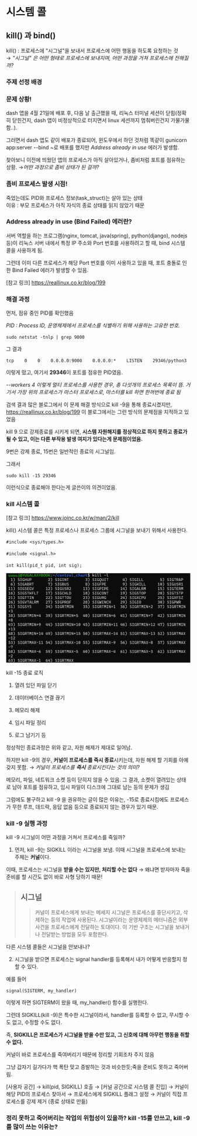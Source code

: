 # 시스템 콜

## kill() 과 bind()
kill() : 프로세스에 "시그널"을 보내서 프로세스에 어떤 행동을 하도록 요청하는 것   
→ *"시그널" 은 어떤 형태로 프로세스에 보내지며, 어떤 과정을 거쳐 프로세스에 전해질까?*


### 주제 선정 배경

### 문제 상황!
dash 앱을 4월 21일에 배포 후, 다음 날 출근했을 때, 리눅스 터미널 세션이 닫힘(정확히 닫힌건지, dash 앱이 비정상적으로 터지면서 linux 세션까지 멈춰버린건지 가물가물함..). 

그러면서 dash 앱도 같이 배포가 종료되어, 윈도우에서 하던 것처럼 똑같이 gunicorn app:server --bind ~로 배포를 했지만 *Address already in use* 에러가 발생함. 

찾아보니 이전에 띄웠던 앱의 프로세스가 아직 살아있거나, 좀비처럼 포트를 점유하는 상황.
→*어떤 과정으로 좀비 상태가 된 걸까?*

### 좀비 프로세스 발생 시점!
죽었는데도 PID와 프로세스 정보(task_struct)는 살아 있는 상태   
이유 : 부모 프로세스가 아직 자식의 종료 상태를 읽지 않았기 때문
### Address already in use (Bind Failed) 에러란?

서버 역할을 하는 프로그램(nginx, tomcat, java(spring), python(django), nodejs 등)이 리눅스 서버 내에서 특정 IP 주소와 Port 번호를 사용하려고 할 때, bind 시스템 콜을 사용하게 됨.

그런데 이미 다른 프로세스가 해당 Port 번호를 이미 사용하고 있을 때, 포트 충돌로 인한 Bind Failed 에러가 발생할 수 있음.

[참고 링크] https://reallinux.co.kr/blog/199

### 해결 과정

먼저, 점유 중인 PID를 확인했음

*PID : Process ID, 운영체제에서 프로세스를 식별하기 위해 사용하는 고유한 번호.*   

```
sudo netstat -tnlp | grep 9000
```

그 결과 
```
tcp    0    0    0.0.0.0:9000    0.0.0.0:*    LISTEN    29346/python3
```

이렇게 떴고, 여기서 **29346**이 포트를 점유한 PID였음.

*--workers 4 이렇게 멀티 프로세스를 사용한 경우, 총 다섯개의 프로세스 목록이 뜸. 거기서 가장 위의 프로세스가 마스터 프로세스로, 마스터를 kill 하면 한꺼번에 종료 됨*

검색 결과 많은 블로그에서 이 문제 해결 방식으로 kill -9을 통해 종료시켰지만, https://reallinux.co.kr/blog/199  이 블로그에서는 그런 방식의 문제점을 지적하고 있었음

kill 9 으로 강제종료를 시키게 되면, **시스템 자원해지를 정상적으로 하지 못하고 종료가 될 수 있고, 이는 다른 부작용 발생 여지가 있다는게 문제점이었음.**

9번은 강제 종료, 15번은 일반적인 종료의 시그널임.

그래서 
```
sudo kill -15 29346 
```
이런식으로 종료해야 한다는게 글쓴이의 의견이었음.

### kill 시스템 콜

[참고 링크] https://www.joinc.co.kr/w/man/2/kill

kill() 시스템 콜은 특정 프로세스나 프로세스 그룹에 시그널을 보내기 위해서 사용한다.

```
#include <sys/types.h>

#include <signal.h>

int kill(pid_t pid, int sig);
```
![alt text](image.png)

kill -15 종료 로직

1. 열려 있던 파일 닫기

2. 데이터베이스 연결 끊기

3. 메모리 해제

4. 임시 파일 정리

5. 로그 남기기 등

정상적인 종료과정은 위와 같고, 자원 해제가 제대로 일어남.

하지만 kill -9의 경우, **커널이 프로세스를 즉시 종료**시키는데, 자원 해제 할 기회를 아예 갖지 못함. 
→ *커널이 프로세스를 **즉시** 종료시킨다는 것의 의미?*

메모리, 파일, 네트워크 소켓 등이 닫히지 않을 수 있음. 그 결과, 소켓이 열려있는 상태로 남아 포트를 점유하고, 임시 파일이 디스크에 그대로 남는 등의 문제가 생김

그럼에도 불구하고 kill -9 을 권유하는 글이 많은 이유는, -15로 종료시킴에도 프로세스가 무한 루프, 데드락, 응답 없음 등으로 종료되지 않는 경우가 있기 때문.​ 

### kill -9 실행 과정
kill -9 시그널이 어떤 과정을 거쳐서 프로세스를 죽일까?

1. 먼저, kill -9는 SIGKILL 이라는 시그널을 보냄. 
이때 시그널을 프로세스에 보내는 주체는 **커널**이다.

이때, 프로세스는 시그널을 **받을 수는 있지만, 처리할 수는 없다**
→ 왜냐면 받자마자 죽을 준비를 할 시간도 없이 바로 사형 당하기 때문!

> ## 시그널   
>> 커널이 프로세스에게 보내는 메세지
>> 시그널은 프로세스를 중단시키고, 삭제하는 등의 작업에 사용된다. 
>> 시그널이라는 운영체제의 메터니즘은 외부 사건을 프로세스에게 전달하는 토대이다.
>> 이 기반 구조는 시그널을 보내거나 전달받는 방법을 모두 포함한다.

다른 시스템 콜들은 시그널을 안보내나?

2. 시그널을 받으면 프로세스는 signal handler를 등록해서 내가 어떻게 반응할지 정할 수 있다.

예를 들어

```
signal(SIGTERM, my_handler)
```
이렇게 하면 SIGTERM이 왔을 때, my_handler() 함수를 실행한다.

그런데 SIGKILL(kill -9)은 특수한 시그널이라서, handler를 등록할 수 없고, 무시할 수도 없고, 수정할 수도 없다.

즉, **SIGKILL은 프로세스가 시그널을 받을 수만 있고, 그 신호에 대해 아무런 행동을 취할 수 없다.**

커널이 바로 프로세스를 죽여버리기 때문에 정리할 기회조차 주지 않음

그냥 갑자기 길가다가 핵 폭탄 맞고 증발하는 것과 비슷한듯;죽을 준비도 못하고 죽어버림.

[사용자 공간] → kill(pid, SIGKILL) 호출 → [커널 공간으로 시스템 콜 진입] → 커널이 해당 PID의 프로세스 찾아서 → 프로세스에게 SIGKILL 플래그 설정 → 커널이 직접 프로세스를 강제 제거 (종료 상태로 만듦)

### 정리 못하고 죽어버리는 작업의 위험성이 있을까? kill -15를 안쓰고, kill -9를 많이 쓰는 이유는?



